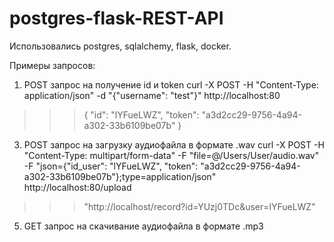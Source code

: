 # postgres-flask-REST-API

Использовались postgres, sqlalchemy, flask, docker.

Примеры запросов:
  1. POST запрос на получение id и token
curl -X POST -H "Content-Type: application/json" -d "{\"username\": \"test\"}" http://localhost:80
>>>{
>>>"id": "lYFueLWZ",
>>>"token": "a3d2cc29-9756-4a94-a302-33b6109be07b"
>>>}
  3. POST запрос на загрузку аудиофайла в формате .wav
curl -X POST -H "Content-Type: multipart/form-data" -F "file=@/Users/User/audio.wav" -F "json={\"id_user\": \"lYFueLWZ\", \"token\": \"a3d2cc29-9756-4a94-a302-33b6109be07b\"};type=application/json" http://localhost:80/upload
>>>"http://localhost/record?id=YUzj0TDc&user=lYFueLWZ"
  5. GET запрос на скачивание аудиофайла в формате .mp3
 
